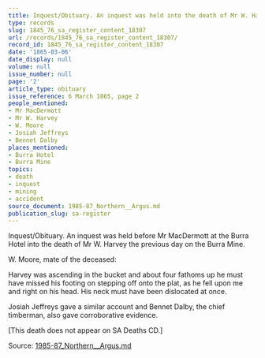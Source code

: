 ```yaml
---
title: Inquest/Obituary. An inquest was held into the death of Mr W. Harvey
type: records
slug: 1845_76_sa_register_content_18307
url: /records/1845_76_sa_register_content_18307/
record_id: 1845_76_sa_register_content_18307
date: '1865-03-06'
date_display: null
volume: null
issue_number: null
page: '2'
article_type: obituary
issue_reference: 6 March 1865, page 2
people_mentioned:
- Mr MacDermott
- Mr W. Harvey
- W. Moore
- Josiah Jeffreys
- Bennet Dalby
places_mentioned:
- Burra Hotel
- Burra Mine
topics:
- death
- inquest
- mining
- accident
source_document: 1985-87_Northern__Argus.md
publication_slug: sa-register
---
```


Inquest/Obituary.  An inquest was held before Mr MacDermott at the Burra Hotel into the death of Mr W. Harvey the previous day on the Burra Mine.

W. Moore, mate of the deceased:

Harvey was ascending in the bucket and about four fathoms up he must have missed his footing on stepping off onto the plat, as he fell upon me and right on his head.  His neck must have been dislocated at once.

Josiah Jeffreys gave a similar account and Bennet Dalby, the chief timberman, also gave corroborative evidence.

[This death does not appear on SA Deaths CD.]

Source: [1985-87_Northern__Argus.md](/downloads/markdown/1985-87_Northern__Argus.md)
